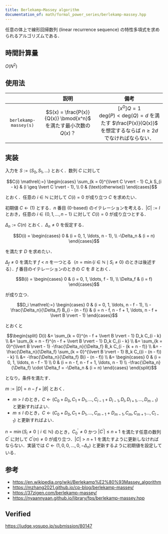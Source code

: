 ```yaml
---
title: Berlekamp–Massey algorithm
documentation_of: math/formal_power_series/berlekamp-massey.hpp
---
```


任意の体上で線形回帰数列 (linear recurrence sequence) の特性多項式を求められるアルゴリズムである．


## 時間計算量

$O(N^2)$


## 使用法

||説明|備考|
|:--:|:--:|:--:|
|`berlekamp-massey(s)`|$S(x) = \frac{P(x)}{Q(x)} \bmod{x^n}$ を満たす最小次数の $Q(x)$？|${\lbrack x^0 \rbrack}Q = 1$<br>$\mathrm{deg}(P) < \mathrm{deg}(Q) = d$ を満たす $\frac{P(x)}{Q(x)}$ を想定するならば $n \geq 2d$ でなければならない．|


## 実装

入力を $S \mathrel{:=} (S_0, S_1, \ldots)$ とおく．数列 $C$ に対して

$$C(i) \mathrel{:=} \begin{cases} \sum_{k = 0}^{\lvert C \rvert - 1} C_k S_{i - k} & (i \geq \lvert C \rvert - 1), \\ 0 & (\text{otherwise}) \end{cases}$$

とおく．任意の $i \in \mathbb{N}$ に対して $C(i) = 0$ が成り立つ $C$ を求めたい．

初期値 $C \gets (1)$ とする．$n$ 番目 (0-based) のイテレーションを考える．$\lvert C \rvert \mathrel{:=} l$ とおき，任意の $i \in \lbrace 0, 1, \ldots, n - 1 \rbrace$ に対して $C(i) = 0$ が成り立つとする．

$\Delta_n \mathrel{:=} C(n)$ とおく．$\Delta_n \neq 0$ を仮定する．

$$D(i) = \begin{cases} 0 & (i = 0, 1, \ldots, n - 1), \\ -\Delta_n & (i = n) \end{cases}$$

を満たす $D$ を求めたい．

$\Delta_f \neq 0$ を満たす $f < n$ を一つとる（$n = \min \lbrace i \in \mathbb{N} \mid S_i \neq 0 \rbrace$ のときは後述する）．$f$ 番目のイテレーションのときの $C$ を $B$ とおく．

$$B(i) = \begin{cases} 0 & (i = 0, 1, \ldots, f - 1), \\ \Delta_f & (i = f) \end{cases}$$

が成り立つ．

$$D_i \mathrel{:=} \begin{cases} 0 & (i = 0, 1, \ldots, n - f - 1), \\ -\frac{\Delta_n}{\Delta_f} B_{i - (n - f)} & (i = n - f, n - f + 1, \ldots, n - f + \lvert B \rvert - 1) \end{cases}$$

とおくと

$$\begin{split} D(i) &= \sum_{k = 0}^{n - f + \lvert B \rvert - 1} D_k C_{i - k} \\ &= \sum_{k = n - f}^{n - f + \lvert B \rvert - 1} D_k C_{i - k} \\ &= \sum_{k = 0}^{\lvert B \rvert - 1} -\frac{\Delta_n}{\Delta_f} B_k C_{i - (k + n - f)} \\ &= -\frac{\Delta_n}{\Delta_f} \sum_{k = 0}^{\lvert B \rvert - 1} B_k C_{(i - (n - f)) - k} \\ &= -\frac{\Delta_n}{\Delta_f} B(i - (n - f)) \\ &= \begin{cases} 0 & (i = 0, 1, \ldots, n - f - 1) \\ 0 & (i = n - f, n - f + 1, \ldots, n - 1) \\ -\frac{\Delta_n}{\Delta_f} \cdot \Delta_f = -\Delta_n & (i = n) \end{cases} \end{split}$$

となり，条件を満たす．

$m \mathrel{:=} \lvert D \rvert = n - f + \lvert B \rvert$ とおく．
- $m > l$ のとき，$C \gets (C_0 + D_0, C_1 + D_1, \ldots, C_{l - 1} + D_{l - 1}, D_{l}, D_{l + 1}, \ldots, D_{m - 1})$ と更新すればよい．
- $m \leq l$ のとき，$C \gets (C_0 + D_0, C_1 + D_1, \ldots, C_{m - 1} + D_{m - 1}, C_m, C_{m + 1} \ldots, C_{l - 1})$ と更新すればよい．

$n = \min \lbrace S_i \neq 0 \mid i \in \mathbb{N} \rbrace$ のとき，$C^\prime_0 \neq 0$ かつ $\lvert C^\prime \rvert \leq n + 1$ を満たす任意の数列 $C^\prime$ に対して $C^\prime(n) \neq 0$ が成り立つ．$\lvert C \rvert > n + 1$ を満たすように更新しなければならない．実装では $C \gets (1, 0, 0, \ldots, 0, -\Delta_n)$ と更新するように初期値を設定している．


## 参考

- https://en.wikipedia.org/wiki/Berlekamp%E2%80%93Massey_algorithm
- https://mzhang2021.github.io/cp-blog/berlekamp-massey/
- https://37zigen.com/berlekamp-massey/
- https://nyaannyaan.github.io/library/fps/berlekamp-massey.hpp


## Verified

https://judge.yosupo.jp/submission/80147
